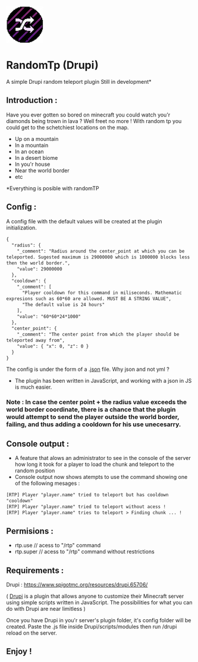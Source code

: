
<img src="https://github.com/ionut270/RandomTp---Drupi/blob/master/random.png?raw=true" width="100" title="hover text">


# RandomTp (Drupi)

A simple Drupi random teleport plugin
Still in development*

## Introduction :

Have you ever gotten so bored on minecraft you could watch you'r diamonds being trown in lava ?
Well freet no more !
With random tp you could get to the schetchiest locations on the map.
- Up on a mountain
- In a mountain
- In an ocean
- In a desert biome
- In you'r house
- Near the world border
- etc

*Everything is posible with randomTP

## Config : 

A config file with the default values will be created at the plugin initialization.

```
{
  "radius": {
    "_comment": "Radius around the center_point at which you can be teleported. Sugested maximum is 29000000 which is 1000000 blocks less then the world border.",
    "value": 29000000
  },
  "cooldown": {
    "_comment": [
      "Player cooldown for this command in miliseconds. Mathematic expresions such as 60*60 are allowed. MUST BE A STRING VALUE",
      "The default value is 24 hours"
    ],
    "value": "60*60*24*1000"
  },
  "center_point": {
    "_comment": "The center point from which the player should be teleported away from",
    "value": { "x": 0, "z": 0 }
  }
}
```

The config is under the form of a .[json](https://www.json.org/json-en.html) file.
Why json and not yml ? 
- The plugin has been written in JavaScript, and working with a json in JS is much easier.

### Note : In case the center point + the radius value exceeds the world border coordinate, there is a chance that the plugin would attempt to send the player outside the world border, failing, and thus adding a cooldown for his use unecesarry.

## Console output : 
- A feature that alows an administrator to see in the console of the server how long it took for a player to load the chunk and teleport to the random position
- Console output now shows atempts to use the command
showing one of the following mesages : 
```
[RTP] Player "player.name" tried to teleport but has cooldown "cooldown"
[RTP] Player "player.name" tried to teleport without acess !
[RTP] Player "player.name" tries to teleport > Finding chunk ... !
```

## Permisions :

- rtp.use // acess to "/rtp" command
- rtp.super // acess to "/rtp" command without restrictions

## Requirements :

Drupi : https://www.spigotmc.org/resources/drupi.65706/

( [Drupi](https://www.spigotmc.org/resources/drupi.65706/) is a plugin that allows anyone to customize their Minecraft server using simple scripts written in JavaScript. The possibilities for what you can do with Drupi are near limitless )

Once you have Drupi in you'r server's plugin folder, it's config folder will be created.
Paste the .js file inside Drupi/scripts/modules then run /drupi reload on the server.

## Enjoy !
